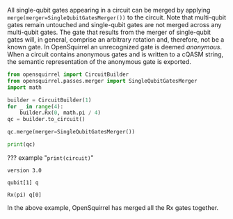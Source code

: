 All single-qubit gates appearing in a circuit can be merged by applying `merge(merger=SingleQubitGatesMerger())` to the circuit.
Note that multi-qubit gates remain untouched and single-qubit gates are not merged across any multi-qubit gates.
The gate that results from the merger of single-qubit gates will, in general,
comprise an arbitrary rotation and, therefore, not be a known gate.
In OpenSquirrel an unrecognized gate is deemed _anonymous_.
When a circuit contains anonymous gates and is written to a cQASM string,
the semantic representation of the anonymous gate is exported.

```python
from opensquirrel import CircuitBuilder
from opensquirrel.passes.merger import SingleQubitGatesMerger
import math

builder = CircuitBuilder(1)
for _ in range(4):
    builder.Rx(0, math.pi / 4)
qc = builder.to_circuit()

qc.merge(merger=SingleQubitGatesMerger())

print(qc)
```

??? example "`print(circuit)`"

    version 3.0

    qubit[1] q

    Rx(pi) q[0]

In the above example, OpenSquirrel has merged all the Rx gates together.
